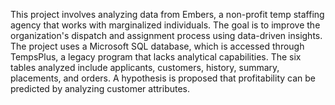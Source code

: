 This project involves analyzing data from Embers, a non-profit temp staffing agency that works with marginalized individuals. The goal is to improve the organization's dispatch and assignment process using data-driven insights.
The project uses a Microsoft SQL database, which is accessed through TempsPlus, a legacy program that lacks analytical capabilities.
The six tables analyzed include applicants, customers, history, summary, placements, and orders.
A hypothesis is proposed that profitability can be predicted by analyzing customer attributes.
